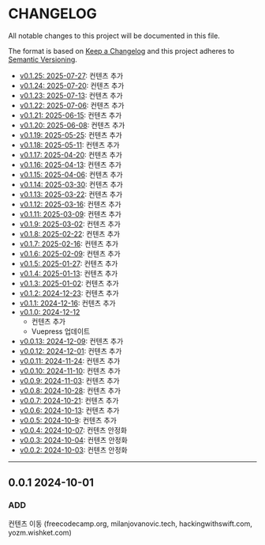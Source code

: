 # CHANGELOG

All notable changes to this project will be documented in this file.

The format is based on [Keep a Changelog](http://keepachangelog.com)
and this project adheres to [Semantic Versioning](http://semver.org).

- [v0.1.25: 2025-07-27][v0.1.25]: 컨텐츠 추가
- [v0.1.24: 2025-07-20][v0.1.24]: 컨텐츠 추가
- [v0.1.23: 2025-07-13][v0.1.23]: 컨텐츠 추가
- [v0.1.22: 2025-07-06][v0.1.22]: 컨텐츠 추가
- [v0.1.21: 2025-06-15][v0.1.21]: 컨텐츠 추가
- [v0.1.20: 2025-06-08][v0.1.20]: 컨텐츠 추가
- [v0.1.19: 2025-05-25][v0.1.19]: 컨텐츠 추가
- [v0.1.18: 2025-05-11][v0.1.18]: 컨텐츠 추가
- [v0.1.17: 2025-04-20][v0.1.17]: 컨텐츠 추가
- [v0.1.16: 2025-04-13][v0.1.16]: 컨텐츠 추가
- [v0.1.15: 2025-04-06][v0.1.15]: 컨텐츠 추가
- [v0.1.14: 2025-03-30][v0.1.14]: 컨텐츠 추가
- [v0.1.13: 2025-03-22][v0.1.13]: 컨텐츠 추가
- [v0.1.12: 2025-03-16][v0.1.12]: 컨텐츠 추가
- [v0.1.11: 2025-03-09][v0.1.11]: 컨텐츠 추가
- [v0.1.9: 2025-03-02][v0.1.9]: 컨텐츠 추가
- [v0.1.8: 2025-02-22][v0.1.8]: 컨텐츠 추가
- [v0.1.7: 2025-02-16][v0.1.7]: 컨텐츠 추가
- [v0.1.6: 2025-02-09][v0.1.6]: 컨텐츠 추가
- [v0.1.5: 2025-01-27][v0.1.5]: 컨텐츠 추가
- [v0.1.4: 2025-01-13][v0.1.4]: 컨텐츠 추가
- [v0.1.3: 2025-01-02][v0.1.3]: 컨텐츠 추가
- [v0.1.2: 2024-12-23][v0.1.2]: 컨텐츠 추가
- [v0.1.1: 2024-12-16][v0.1.1]: 컨텐츠 추가
- [v0.1.0: 2024-12-12][v0.1.0]
  - 컨텐츠 추가
  - Vuepress 업데이트
- [v0.0.13: 2024-12-09][v0.0.13]: 컨텐츠 추가
- [v0.0.12: 2024-12-01][v0.0.12]: 컨텐츠 추가
- [v0.0.11: 2024-11-24][v0.0.11]: 컨텐츠 추가
- [v0.0.10: 2024-11-10][v0.0.10]: 컨텐츠 추가
- [v0.0.9: 2024-11-03][v0.0.9]: 컨텐츠 추가
- [v0.0.8: 2024-10-28][v0.0.8]: 컨텐츠 추가
- [v0.0.7: 2024-10-21][v0.0.7]: 컨텐츠 추가
- [v0.0.6: 2024-10-13][v0.0.6]: 컨텐츠 추가
- [v0.0.5: 2024-10-9][v0.0.5]: 컨텐츠 추가
- [v0.0.4: 2024-10-07][v0.0.4]: 컨텐츠 안정화
- [v0.0.3: 2024-10-04][v0.0.3]: 컨텐츠 안정화
- [v0.0.2: 2024-10-03][v0.0.2]: 컨텐츠 안정화

---

## 0.0.1 2024-10-01

### ADD

컨텐츠 이동 (freecodecamp.org, milanjovanovic.tech, hackingwithswift.com, yozm.wishket.com)

[v0.0.2]: https://github.com/chanhi2000/articles/compare/v0.0.1...v0.0.2
[v0.0.3]: https://github.com/chanhi2000/articles/compare/v0.0.2...v0.0.3
[v0.0.4]: https://github.com/chanhi2000/articles/compare/v0.0.3...v0.0.4
[v0.0.5]: https://github.com/chanhi2000/articles/compare/v0.0.4...v0.0.5
[v0.0.6]: https://github.com/chanhi2000/articles/compare/v0.0.5...v0.0.6
[v0.0.7]: https://github.com/chanhi2000/articles/compare/v0.0.6...v0.0.7
[v0.0.8]: https://github.com/chanhi2000/articles/compare/v0.0.7...v0.0.8
[v0.0.9]: https://github.com/chanhi2000/articles/compare/v0.0.8...v0.0.9
[v0.0.10]: https://github.com/chanhi2000/articles/compare/v0.0.9...v0.0.10
[v0.0.11]: https://github.com/chanhi2000/articles/compare/v0.0.10...v0.0.11
[v0.0.12]: https://github.com/chanhi2000/articles/compare/v0.0.11...v0.0.12
[v0.0.13]: https://github.com/chanhi2000/articles/compare/v0.0.12...v0.0.13
[v0.1.0]: https://github.com/chanhi2000/articles/compare/v0.0.13...v0.1.0
[v0.1.1]: https://github.com/chanhi2000/articles/compare/v0.1.0...v0.1.1
[v0.1.2]: https://github.com/chanhi2000/articles/compare/v0.1.1...v0.1.2
[v0.1.3]: https://github.com/chanhi2000/articles/compare/v0.1.2...v0.1.3
[v0.1.4]: https://github.com/chanhi2000/articles/compare/v0.1.3...v0.1.4
[v0.1.5]: https://github.com/chanhi2000/articles/compare/v0.1.4...v0.1.5
[v0.1.6]: https://github.com/chanhi2000/articles/compare/v0.1.5...v0.1.6
[v0.1.7]: https://github.com/chanhi2000/articles/compare/v0.1.6...v0.1.7
[v0.1.8]: https://github.com/chanhi2000/articles/compare/v0.1.7...v0.1.8
[v0.1.9]: https://github.com/chanhi2000/articles/compare/v0.1.8...v0.1.9
[v0.1.11]: https://github.com/chanhi2000/articles/compare/v0.1.9...v0.1.11
[v0.1.12]: https://github.com/chanhi2000/articles/compare/v0.1.11...v0.1.12
[v0.1.13]: https://github.com/chanhi2000/articles/compare/v0.1.12...v0.1.13
[v0.1.14]: https://github.com/chanhi2000/articles/compare/v0.1.13...v0.1.14
[v0.1.15]: https://github.com/chanhi2000/articles/compare/v0.1.14...v0.1.15
[v0.1.16]: https://github.com/chanhi2000/articles/compare/v0.1.15...v0.1.16
[v0.1.17]: https://github.com/chanhi2000/articles/compare/v0.1.16...v0.1.17
[v0.1.18]: https://github.com/chanhi2000/articles/compare/v0.1.17...v0.1.18
[v0.1.19]: https://github.com/chanhi2000/articles/compare/v0.1.18...v0.1.19
[v0.1.20]: https://github.com/chanhi2000/articles/compare/v0.1.19...v0.1.20
[v0.1.21]: https://github.com/chanhi2000/articles/compare/v0.1.20...v0.1.21
[v0.1.22]: https://github.com/chanhi2000/articles/compare/v0.1.21...v0.1.22
[v0.1.23]: https://github.com/chanhi2000/articles/compare/v0.1.22...v0.1.23
[v0.1.24]: https://github.com/chanhi2000/articles/compare/v0.1.23...v0.1.24
[v0.1.25]: https://github.com/chanhi2000/articles/compare/v0.1.24...v0.1.25